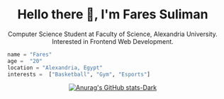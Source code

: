 <h1 align="center">Hello there 👋, I'm Fares Suliman</h1>
<p align="center">Computer Science Student at Faculty of Science, Alexandria University.
  <br>
  Interested in Frontend Web Development.
</p>


```python
  name = "Fares"
  age =  "20"
  location = "Alexandria, Egypt"
  interests =  ["Basketball", "Gym", "Esports"]
```

[<p align="center">![Anurag's GitHub stats-Dark](https://github-readme-stats.vercel.app/api?username=faresashraf10&show_icons=true&theme=dark#gh-dark-mode-only)](https://github.com/anuraghazra/github-readme-stats#gh-dark-mode-only)</p>

